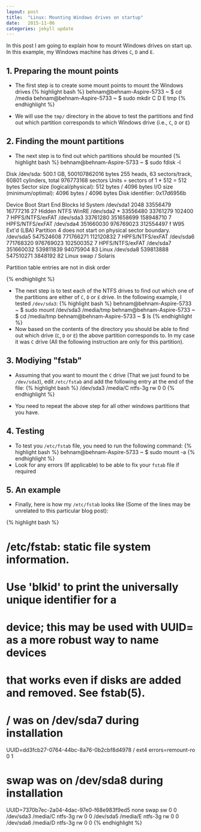 ```yaml
---
layout: post
title:  "Linux: Mounting Windows drives on startup"
date:   2015-11-06
categories: jekyll update
---
```

In this post I am going to explain how to mount Windows drives on start up.
In this example, my Windows machine has drives `C`, `D` and `E`.

## 1. Preparing the mount points
- The first step is to create some mount points to mount the Windows drives
{% highlight bash  %}
behnam@behnam-Aspire-5733 ~ $ cd /media
behnam@behnam-Aspire-5733 ~ $ sudo mkdir C D E tmp
{% endhighlight %}

- We will use the `tmp/` directory in the above to test the partitions and
find out which partition corresponds to which Windows drive (i.e., `C`, `D` or `E`)

## 2. Finding the mount partitions
- The next step is to find out which partitions should be mounted
{% highlight bash  %}
behnam@behnam-Aspire-5733 ~ $ sudo fdisk -l

Disk /dev/sda: 500.1 GB, 500107862016 bytes
255 heads, 63 sectors/track, 60801 cylinders, total 976773168 sectors
Units = sectors of 1 * 512 = 512 bytes
Sector size (logical/physical): 512 bytes / 4096 bytes
I/O size (minimum/optimal): 4096 bytes / 4096 bytes
Disk identifier: 0x17d6956b

   Device Boot      Start         End      Blocks   Id  System
/dev/sda1            2048    33556479    16777216   27  Hidden NTFS WinRE
/dev/sda2   *    33556480    33761279      102400    7  HPFS/NTFS/exFAT
/dev/sda3        33761280   351658699   158948710    7  HPFS/NTFS/exFAT
/dev/sda4       351660030   976769023   312554497    f  W95 Ext\'d (LBA)
Partition 4 does not start on physical sector boundary.
/dev/sda5       547524608   771766271   112120832    7  HPFS/NTFS/exFAT
/dev/sda6       771768320   976769023   102500352    7  HPFS/NTFS/exFAT
/dev/sda7       351660032   539811839    94075904   83  Linux
/dev/sda8       539813888   547510271     3848192   82  Linux swap / Solaris

Partition table entries are not in disk order

{% endhighlight %}

- The next step is to test each of the NTFS drives to find out which one of the
partitions are either of `C`, `D` or `E` drive. In the following example,
I tested `/dev/sda3`:
{% highlight bash  %}
behnam@behnam-Aspire-5733 ~ $ sudo mount /dev/sda3 /media/tmp
behnam@behnam-Aspire-5733 ~ $ cd /media/tmp
behnam@behnam-Aspire-5733 ~ $ ls
{% endhighlight %}
- Now based on the contents of the directory you should be able to find out
which drive (`C`, `D` or `E`) the above partition corresponds to. In my case
it was `C` drive (All the following instruction are only for this partition).

## 3. Modiying "fstab"
- Assuming that you want to mount the `C` drive (That we just found to be
  `/dev/sda3`), edit `/etc/fstab` and add the following entry at the end of the
  file:
{% highlight bash  %}
/dev/sda3     /media/C           ntfs-3g    rw              0       0
{% endhighlight %}

- You need to repeat the above step for all other windows partitions that you
have.

## 4. Testing
- To test you `/etc/fstab` file, you need to run the following command:
{% highlight bash  %}
behnam@behnam-Aspire-5733 ~ $ sudo mount -a
{% endhighlight %}
- Look for any errors (If applicable) to be able to fix your `fstab` file if
required

## 5. An example
- Finally, here is how my `/etc/fstab` looks like (Some of the lines may
  be unrelated to this particular blog post):

{% highlight bash  %}
# /etc/fstab: static file system information.
#
# Use 'blkid' to print the universally unique identifier for a
# device; this may be used with UUID= as a more robust way to name devices
# that works even if disks are added and removed. See fstab(5).
#
# <file system> <mount point>   <type>  <options>       <dump>  <pass>
# / was on /dev/sda7 during installation
UUID=dd3fcb27-0764-44bc-8a76-0b2cbf8d4978 /               ext4    errors=remount-ro 0       1
# swap was on /dev/sda8 during installation
UUID=7370b7ec-2a04-4dac-97e0-f68e983f9ed5 none            swap    sw              0       0
/dev/sda3     /media/C           ntfs-3g    rw              0       0
/dev/sda5     /media/E          ntfs-3g    rw               0       0
/dev/sda6     /media/D          ntfs-3g    rw               0       0
{% endhighlight %}
